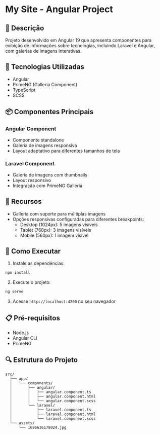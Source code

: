 # My Site - Angular Project

## 📝 Descrição
Projeto desenvolvido em Angular 19 que apresenta componentes para exibição de informações sobre tecnologias, incluindo Laravel e Angular, com galerias de imagens interativas.

## 🔧 Tecnologias Utilizadas
- Angular
- PrimeNG (Galleria Component)
- TypeScript
- SCSS

## 📦 Componentes Principais

### Angular Component
- Componente standalone
- Galeria de imagens responsiva
- Layout adaptativo para diferentes tamanhos de tela

### Laravel Component
- Galeria de imagens com thumbnails
- Layout responsivo
- Integração com PrimeNG Galleria

## 🎨 Recursos
- Galleria com suporte para múltiplas imagens
- Opções responsivas configuradas para diferentes breakpoints:
  - Desktop (1024px): 5 imagens visíveis
  - Tablet (768px): 3 imagens visíveis
  - Mobile (560px): 1 imagem visível

## 🚀 Como Executar

1. Instale as dependências:
```bash
npm install
```

2. Execute o projeto:
```bash
ng serve
```

3. Acesse `http://localhost:4200` no seu navegador

## 📋 Pré-requisitos
- Node.js
- Angular CLI
- PrimeNG

## 🔍 Estrutura do Projeto
```
src/
  ├── app/
  │   └── components/
  │       ├── angular/
  │       │   ├── angular.component.ts
  │       │   ├── angular.component.html
  │       │   └── angular.component.scss
  │       └── laravel/
  │           ├── laravel.component.ts
  │           ├── laravel.component.html
  │           └── laravel.component.scss
  └── assets/
      └── 1696636178024.jpg
